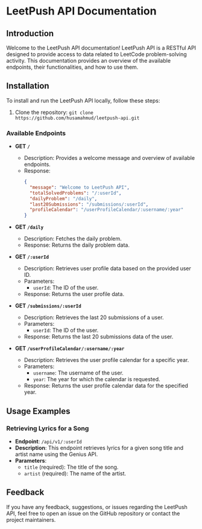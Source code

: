 # LeetPush API Documentation

## Introduction

Welcome to the LeetPush API documentation! LeetPush API is a RESTful API designed to provide access to data related to LeetCode problem-solving activity. This documentation provides an overview of the available endpoints, their functionalities, and how to use them.

## Installation

To install and run the LeetPush API locally, follow these steps:

1. Clone the repository:
```git clone https://github.com/husamahmud/leetpush-api.git```


### Available Endpoints

- **GET `/`**
  - Description: Provides a welcome message and overview of available endpoints.
  - Response:
    ```json
    {
      "message": "Welcome to LeetPush API",
      "totalSolvedProblems": "/:userId",
      "dailyProblem": "/daily",
      "last20Submissions": "/submissions/:userId",
      "profileCalendar": "/userProfileCalendar/:username/:year"
    }
    ```

- **GET `/daily`**
  - Description: Fetches the daily problem.
  - Response: Returns the daily problem data.

- **GET `/:userId`**
  - Description: Retrieves user profile data based on the provided user ID.
  - Parameters:
    - `userId`: The ID of the user.
  - Response: Returns the user profile data.

- **GET `/submissions/:userId`**
  - Description: Retrieves the last 20 submissions of a user.
  - Parameters:
    - `userId`: The ID of the user.
  - Response: Returns the last 20 submissions data of the user.

- **GET `/userProfileCalendar/:username/:year`**
  - Description: Retrieves the user profile calendar for a specific year.
  - Parameters:
    - `username`: The username of the user.
    - `year`: The year for which the calendar is requested.
  - Response: Returns the user profile calendar data for the specified year.

## Usage Examples

### Retrieving Lyrics for a Song
- **Endpoint**: `/api/v1/:userId`
- **Description**: This endpoint retrieves lyrics for a given song title and artist name using the Genius API.
- **Parameters**:
  - `title` (required): The title of the song.
  - `artist` (required): The name of the artist.

## Feedback

If you have any feedback, suggestions, or issues regarding the LeetPush API, feel free to open an issue on the GitHub repository or contact the project maintainers.

